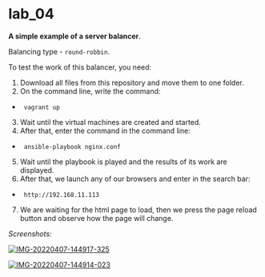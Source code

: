 # lab_04

   **A simple example of a server balancer**.
   
   Balancing type - `round-robbin`.

To test the work of this balancer, you need:
1. Download all files from this repository and move them to one folder.
2. On the command line, write the command:
*      vagrant up
3. Wait until the virtual machines are created and started.
4. After that, enter the command in the command line:
*      ansible-playbook nginx.conf
5. Wait until the playbook is played and the results of its work are displayed.
6. After that, we launch any of our browsers and enter in the search bar:
*      http://192.168.11.113
7. We are waiting for the html page to load, then we press the page reload button and observe how the page will change.

*Screenshots:*

<a href="https://ibb.co/VW3htN3"><img src="https://i.ibb.co/gM6X376/IMG-20220407-144917-325.jpg" alt="IMG-20220407-144917-325" border="0"></a>

<a href="https://ibb.co/z6hKMS2"><img src="https://i.ibb.co/9Z9RDq4/IMG-20220407-144914-023.jpg" alt="IMG-20220407-144914-023" border="0"></a>
